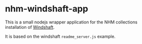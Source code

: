 # nhm-windshaft-app

This is a small nodejs wrapper application for the NHM collections installation of [Windshaft](https://github.com/CartoDB/Windshaft).

It is based on the windshaft `readme_server.js` example.
